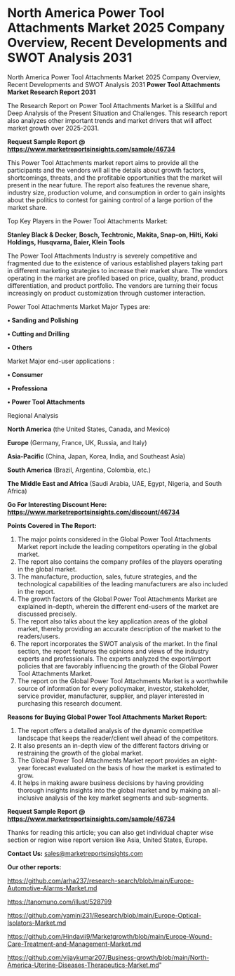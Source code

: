 # North America Power Tool Attachments Market 2025 Company Overview, Recent Developments and SWOT Analysis 2031
North America Power Tool Attachments Market 2025 Company Overview, Recent Developments and SWOT Analysis 2031
<strong>Power Tool Attachments Market Research Report 2031</strong>

The Research Report on Power Tool Attachments Market is a Skillful and Deep Analysis of the Present Situation and Challenges. This research report also analyzes other important trends and market drivers that will affect market growth over 2025-2031.

<strong>Request Sample Report @ <a href=https://www.marketreportsinsights.com/sample/46734>https://www.marketreportsinsights.com/sample/46734</a></strong>

This Power Tool Attachments market report aims to provide all the participants and the vendors will all the details about growth factors, shortcomings, threats, and the profitable opportunities that the market will present in the near future. The report also features the revenue share, industry size, production volume, and consumption in order to gain insights about the politics to contest for gaining control of a large portion of the market share.

Top Key Players in the Power Tool Attachments Market:

<strong>Stanley Black & Decker, Bosch, Techtronic, Makita, Snap-on, Hilti, Koki Holdings, Husqvarna, Baier, Klein Tools</strong>

The Power Tool Attachments Industry is severely competitive and fragmented due to the existence of various established players taking part in different marketing strategies to increase their market share. The vendors operating in the market are profiled based on price, quality, brand, product differentiation, and product portfolio. The vendors are turning their focus increasingly on product customization through customer interaction.

Power Tool Attachments Market Major Types are:

<strong>•  Sanding and Polishing

•  Cutting and Drilling

•  Others</strong>

Market Major end-user applications :

<strong>•  Consumer

•  Professiona

•  Power Tool Attachments</strong>

Regional Analysis

</u><strong><b>North America</b></strong> (the United States, Canada, and Mexico)

<strong><b>Europe </b></strong>(Germany, France, UK, Russia, and Italy)

<strong><b>Asia-Pacific</b></strong> (China, Japan, Korea, India, and Southeast Asia)

<strong><b>South America</b></strong> (Brazil, Argentina, Colombia, etc.)

<strong><b>The Middle East and Africa</b></strong> (Saudi Arabia, UAE, Egypt, Nigeria, and South Africa)

<strong>Go For Interesting Discount Here: <a href=https://www.marketreportsinsights.com/discount/46734>https://www.marketreportsinsights.com/discount/46734</a></strong>

<strong>Points Covered in The Report:</strong>
<ol>
  <li>The major points considered in the Global Power Tool Attachments Market report include the leading competitors operating in the global market.</li>
  <li>The report also contains the company profiles of the players operating in the global market.</li>
  <li>The manufacture, production, sales, future strategies, and the technological capabilities of the leading manufacturers are also included in the report.</li>
  <li>The growth factors of the Global Power Tool Attachments Market are explained in-depth, wherein the different end-users of the market are discussed precisely.</li>
  <li>The report also talks about the key application areas of the global market, thereby providing an accurate description of the market to the readers/users.</li>
  <li>The report incorporates the SWOT analysis of the market. In the final section, the report features the opinions and views of the industry experts and professionals. The experts analyzed the export/import policies that are favorably influencing the growth of the Global Power Tool Attachments Market.</li>
  <li>The report on the Global Power Tool Attachments Market is a worthwhile source of information for every policymaker, investor, stakeholder, service provider, manufacturer, supplier, and player interested in purchasing this research document.</li>
</ol>
<strong>Reasons for Buying Global Power Tool Attachments Market Report:</strong>

<ol>
  <li>The report offers a detailed analysis of the dynamic competitive landscape that keeps the reader/client well ahead of the competitors.</li>
  <li>It also presents an in-depth view of the different factors driving or restraining the growth of the global market.</li>
  <li>The Global Power Tool Attachments Market report provides an eight-year forecast evaluated on the basis of how the market is estimated to grow.</li>
  <li>It helps in making aware business decisions by having providing thorough insights insights into the global market and by making an all-inclusive analysis of the key market segments and sub-segments.</li>
</ol>
<strong>Request Sample Report @ <a href=https://www.marketreportsinsights.com/sample/46734>https://www.marketreportsinsights.com/sample/46734</a></strong>


Thanks for reading this article; you can also get individual chapter wise section or region wise report version like Asia, United States, Europe.

<strong>Contact Us:</strong>
sales@marketreportsinsights.com

<strong>Our other reports:</strong>

<a href=https://github.com/arha237/research-search/blob/main/Europe-Automotive-Alarms-Market.md>https://github.com/arha237/research-search/blob/main/Europe-Automotive-Alarms-Market.md</a>

<a href=https://tanomuno.com/illust/528799>https://tanomuno.com/illust/528799</a>

<a href=https://github.com/yamini231/Research/blob/main/Europe-Optical-Isolators-Market.md>https://github.com/yamini231/Research/blob/main/Europe-Optical-Isolators-Market.md</a>

<a href=https://github.com/Hindavii9/Marketgrowth/blob/main/Europe-Wound-Care-Treatment-and-Management-Market.md>https://github.com/Hindavii9/Marketgrowth/blob/main/Europe-Wound-Care-Treatment-and-Management-Market.md</a>

<a href=https://github.com/vijaykumar207/Business-growth/blob/main/North-America-Uterine-Diseases-Therapeutics-Market.md>https://github.com/vijaykumar207/Business-growth/blob/main/North-America-Uterine-Diseases-Therapeutics-Market.md</a>"
